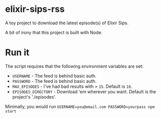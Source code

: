 elixir-sips-rss
===============

A toy project to download the latest episode(s) of Elixir Sips.

A bit of irony that this project is built with Node.


# Run it

The script requires that the following environment variables are set:

- `USERNAME` - The feed is behind basic auth.
- `PASSWORD` - The feed is behind basic auth.
- `MAX_EPISODES` - I've had bad results with > `15`. Default is `10`.
- `EPISODES_DIRECTORY` - Download 'em wherever you want. Default is the project's './episodes'.

Minimally, you would run `USERNAME=you@email.com PASSWORD=yourpass npm start`
